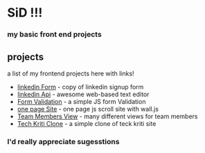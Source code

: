 # SiD !!!
### my basic front end projects


## projects

a list of my frontend projects here with links!
* [linkedin Form] - copy of linkedin signup form
* [linkedin Api] - awesome web-based text editor
* [Form Validation] - a simple JS form Validation
* [one page Site] - one page js scroll site with wall.js
* [Team Members View] - many different views for team members
* [Tech Kriti Clone] - a simple clone of teck kriti site

### I'd really appreciate sugesstions



[linkedin Form]: <https://siddharthshah3030.github.io/linkedin/>
  [linkedin Api]: <https://siddharthshah3030.github.io/linkedinapi/>
  [Form Validation]: <https://siddharthshah3030.github.io/formvalidation/>
  [one page Site ]: <https://siddharthshah3030.github.io/wall.js/demo/>
  [Team Members View]: <https://siddharthshah3030.github.io/TeamMembersView>
  [Tech Kriti Clone]: <https://siddharthshah3030.github.io/TC_001_TechKriti/>
